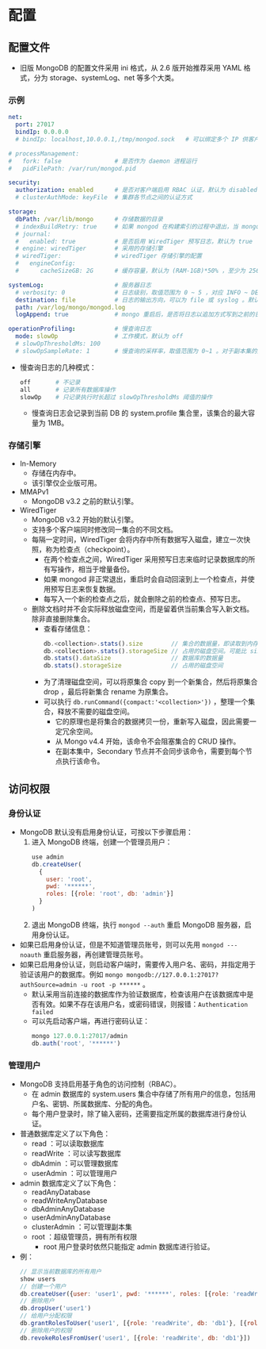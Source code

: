 # 配置

## 配置文件

- 旧版 MongoDB 的配置文件采用 ini 格式，从 2.6 版开始推荐采用 YAML 格式，分为 storage、systemLog、net 等多个大类。

### 示例

```yml
net:
  port: 27017
  bindIp: 0.0.0.0
  # bindIp: localhost,10.0.0.1,/tmp/mongod.sock   # 可以绑定多个 IP 供客户端访问

# processManagement:
#   fork: false               # 是否作为 daemon 进程运行
#   pidFilePath: /var/run/mongod.pid

security:
  authorization: enabled      # 是否对客户端启用 RBAC 认证，默认为 disabled
  # clusterAuthMode: keyFile  # 集群各节点之间的认证方式

storage:
  dbPath: /var/lib/mongo      # 存储数据的目录
  # indexBuildRetry: true     # 如果 mongod 在构建索引的过程中退出，当 mongod 重启时，是否删除不完整的索引，尝试重建它们
  # journal:
  #   enabled: true           # 是否启用 WiredTiger 预写日志，默认为 true
  # engine: wiredTiger        # 采用的存储引擎
  # wiredTiger:               # wiredTiger 存储引擎的配置
  #   engineConfig:
  #      cacheSizeGB: 2G      # 缓存容量，默认为 (RAM-1GB)*50% ，至少为 256 MB

systemLog:                    # 服务器日志
  # verbosity: 0              # 日志级别，取值范围为 0 ~ 5 ，对应 INFO ~ DEBUG
  destination: file           # 日志的输出方向，可以为 file 或 syslog 。默认输出到 stdout
  path: /var/log/mongo/mongod.log
  logAppend: true             # mongo 重启后，是否将日志以追加方式写到之前的日志文件。默认为 false ，会备份之前你的日志文件，并创建新的日志文件

operationProfiling:           # 慢查询日志
  mode: slowOp                # 工作模式，默认为 off
  # slowOpThresholdMs: 100
  # slowOpSampleRate: 1       # 慢查询的采样率，取值范围为 0~1 。对于副本集的从节点，采样率总是 1
```
- 慢查询日志的几种模式：
  ```sh
  off       # 不记录
  all       # 记录所有数据库操作
  slowOp    # 只记录执行时长超过 slowOpThresholdMs 阈值的操作
  ```
  - 慢查询日志会记录到当前 DB 的 system.profile 集合里，该集合的最大容量为 1MB。

### 存储引擎

- In-Memory
  - 存储在内存中。
  - 该引擎仅企业版可用。
- MMAPv1
  - MongoDB v3.2 之前的默认引擎。
- WiredTiger
  - MongoDB v3.2 开始的默认引擎。
  - 支持多个客户端同时修改同一集合的不同文档。
  - 每隔一定时间，WiredTiger 会将内存中所有数据写入磁盘，建立一次快照，称为检查点（checkpoint）。
    - 在两个检查点之间，WiredTiger 采用预写日志来临时记录数据库的所有写操作，相当于增量备份。
    - 如果 mongod 非正常退出，重启时会自动回滚到上一个检查点，并使用预写日志来恢复数据。
    - 每写入一个新的检查点之后，就会删除之前的检查点、预写日志。
  - 删除文档时并不会实际释放磁盘空间，而是留着供当前集合写入新文档。除非直接删除集合。
    - 查看存储信息：
      ```js
      db.<collection>.stats().size        // 集合的数据量，即读取到内存之后的体积，单位 bytes
      db.<collection>.stats().storageSize // 占用的磁盘空间。可能比 size 小，因为默认进行压缩。也可能比 size 大，因为删除的文档不会释放磁盘空间
      db.stats().dataSize                 // 数据库的数据量
      db.stats().storageSize              // 占用的磁盘空间
      ```
    - 为了清理磁盘空间，可以将原集合 copy 到一个新集合，然后将原集合 drop ，最后将新集合 rename 为原集合。
    - 可以执行 `db.runCommand({compact:'<collection>'})` ，整理一个集合，释放不需要的磁盘空间。
      - 它的原理也是将集合的数据拷贝一份，重新写入磁盘，因此需要一定冗余空间。
      - 从 Mongo v4.4 开始，该命令不会阻塞集合的 CRUD 操作。
      - 在副本集中，Secondary 节点并不会同步该命令，需要到每个节点执行该命令。

## 访问权限

### 身份认证

- MongoDB 默认没有启用身份认证，可按以下步骤启用：
  1. 进入 MongoDB 终端，创建一个管理员用户：
      ```js
      use admin
      db.createUser(
        {
          user: 'root',
          pwd: '******',
          roles: [{role: 'root', db: 'admin'}]
        }
      )
      ```
  2. 退出 MongoDB 终端，执行 `mongod --auth` 重启 MongoDB 服务器，启用身份认证。
- 如果已启用身份认证，但是不知道管理员账号，则可以先用 `mongod ---noauth` 重启服务器，再创建管理员账号。
- 如果已启用身份认证，则启动客户端时，需要传入用户名、密码，并指定用于验证该用户的数据库。例如 `mongo mongodb://127.0.0.1:27017?authSource=admin -u root -p ******` 。
  - 默认采用当前连接的数据库作为验证数据库，检查该用户在该数据库中是否有效。如果不存在该用户名，或密码错误，则报错：`Authentication failed`
  - 可以先启动客户端，再进行密码认证：
    ```js
    mongo 127.0.0.1:27017/admin
    db.auth('root', '******')
    ```

### 管理用户

- MongoDB 支持启用基于角色的访问控制（RBAC）。
  - 在 admin 数据库的 system.users 集合中存储了所有用户的信息，包括用户名、密钥、所属数据库、分配的角色。
  - 每个用户登录时，除了输入密码，还需要指定所属的数据库进行身份认证。
- 普通数据库定义了以下角色：
  - read ：可以读取数据库
  - readWrite ：可以读写数据库
  - dbAdmin ：可以管理数据库
  - userAdmin ：可以管理用户
- admin 数据库定义了以下角色：
  - readAnyDatabase
  - readWriteAnyDatabase
  - dbAdminAnyDatabase
  - userAdminAnyDatabase
  - clusterAdmin ：可以管理副本集
  - root ：超级管理员，拥有所有权限
    - root 用户登录时依然只能指定 admin 数据库进行验证。
- 例：
  ```js
  // 显示当前数据库的所有用户
  show users
  // 创建一个用户
  db.createUser({user: 'user1', pwd: '******', roles: [{role: 'readWrite', db: 'db1'}]})
  // 删除用户
  db.dropUser('user1')
  // 给用户分配权限
  db.grantRolesToUser('user1', [{role: 'readWrite', db: 'db1'}, [{role: 'read', db: 'db2'}])
  // 删除用户的权限
  db.revokeRolesFromUser('user1', [{role: 'readWrite', db: 'db1'}])
  ```
